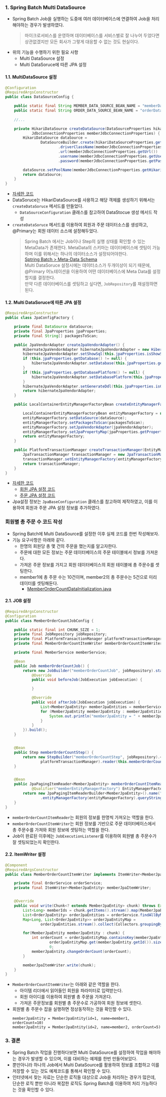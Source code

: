 ### 1. Spring Batch Multi DataSource
- Spring Batch Job을 실행하는 도중에 여러 데이터베이스에 연결하여 Job을 처리해야하는 경우가 발생하였다. 
  > 마이크로서비스를 운영하며 데이터베이스를 서비스별로 잘 나누어 두었다면 상관없겠지만 모든 회사가 그렇게 대응할 수 없는 것도 현실이다.
- 위의 기능을 수행하기 위한 필요 사항
  - Multi DataSource 설정
  - Multi DataSoruce에 따른 JPA 설정

#### 1.1. MultiDataSource 설정
```java
@Configuration
@RequiredArgsConstructor
public class DataSourceConfig {

    public static final String MEMBER_DATA_SOURCE_BEAN_NAME = "memberDataSource";
    public static final String ORDER_DATA_SOURCE_BEAN_NAME = "orderDataSource";
    
    //...

    private HikariDataSource createDataSource(DataSourceProperties hikariDataSourceProperties,
            JdbcConnectionProperties memberJdbcConnectionProperties) {
        HikariDataSource dataSource =
                DataSourceBuilder.create(hikariDataSourceProperties.getClassLoader()).type(HikariDataSource.class)
                        .driverClassName(memberJdbcConnectionProperties.getDriverClassName())
                        .url(memberJdbcConnectionProperties.getUrl())
                        .username(memberJdbcConnectionProperties.getUsername())
                        .password(memberJdbcConnectionProperties.getPassword()).build();

        dataSource.setPoolName(memberJdbcConnectionProperties.getHikari().getPoolName());
        return dataSource;
    }    
}
```
- [자세한 코드](./src/main/java/org/example/springbatchitemwriterjpa/jpa/DataSourceConfig.java)
- DataSoruce는 HikariDataSource를 사용하고 해당 객체를 생성하기 위해서는 `createDataSoruce` 메서드를 만들었다.
  - `DataSourceConfiguration` 클래스를 참고하여 DataStocue 생성 메서드 작성
- `createDataSoruce` 메서드를 이용하여 회원과 주문 데이터소스를 생성하고, @Primary는 회원 데이터 소스에 설정해두었다.
    > Spring Batch 에서는 Job이나 Step의 실행 상태를 확인할 수 있는 MetaData가 존재한다. MetaData의 스키마는 데이터베이스에 셋팅이 가능하며 이를 위해서는 하나의 데이터소스가 설정되어야한다.<br/>
    > [Sptring Batch > Meta-Data Schema](https://docs.spring.io/spring-batch/reference/schema-appendix.html)<br/>
    > Multi DataSoruce 설정시에는 데이터소스가 두개이상이 되기 때문에, @Primary 어노테이션을 이용하여 어떤 데이터베이스에 Meta Data를 설정할지를 결정한다. <br/>
    > 만약 다른 데이터베이스를 셋팅하고 싶다면, `JobRepository`를 재설정하면 된다.

#### 1.2. Multi DataSoruce에 따른 JPA 설정   
```java
@RequiredArgsConstructor
public class JpaConfigFactory {

    private final DataSource dataSource;
    private final JpaProperties jpaProperties;
    private final String[] packagesToScan;

    public JpaVendorAdapter createJpaVendorAdapter() {
        HibernateJpaVendorAdapter hibernateJpaVendorAdapter = new HibernateJpaVendorAdapter();
        hibernateJpaVendorAdapter.setShowSql(this.jpaProperties.isShowSql());
        if (this.jpaProperties.getDatabase() != null) {
            hibernateJpaVendorAdapter.setDatabase(this.jpaProperties.getDatabase());
        }
        if (this.jpaProperties.getDatabasePlatform() != null) {
            hibernateJpaVendorAdapter.setDatabasePlatform(this.jpaProperties.getDatabasePlatform());
        }
        hibernateJpaVendorAdapter.setGenerateDdl(this.jpaProperties.isGenerateDdl());
        return hibernateJpaVendorAdapter;
    }

    public LocalContainerEntityManagerFactoryBean createEntityManagerFactory(JpaVendorAdapter jpaVendorAdapter) {

        LocalContainerEntityManagerFactoryBean entityManagerFactory = new LocalContainerEntityManagerFactoryBean();
        entityManagerFactory.setDataSource(dataSource);
        entityManagerFactory.setPackagesToScan(packagesToScan);
        entityManagerFactory.setJpaVendorAdapter(jpaVendorAdapter);
        entityManagerFactory.setJpaPropertyMap(jpaProperties.getProperties());
        return entityManagerFactory;
    }

    public PlatformTransactionManager createTransactionManager(EntityManagerFactory entityManagerFactory) {
        JpaTransactionManager transactionManager = new JpaTransactionManager();
        transactionManager.setEntityManagerFactory(entityManagerFactory);
        return transactionManager;
    }
}
```
- [자세한 코드](./src/main/java/org/example/springbatchitemwriterjpa/jpa/JpaConfigFactory.java)
  - [회원 JPA 설정 코드](./src/main/java/org/example/springbatchitemwriterjpa/jpa/MemberJpaConfig.java)
  - [주문 JPA 설정 코드](./src/main/java/org/example/springbatchitemwriterjpa/jpa/OrderJpaConfig.java)
- Jpa설정 정보는 `JpaBaseConfiguration` 클래스를 참고하여 제작하였고, 이를 이용하여 회원과 주문 JPA 설정 정보를 추가하였다.

### 회원별 총 주문 수 코드 작성
- Spring Batch에 Multi DataSource를 설정한 이후 실제 코드를 한번 작성해보자.
- 기능 요구사항은 아래와 같다.
  - 한명의 회원당 총 몇 건의 주문을 했는지를 알고자한다.
  - 주문에 대한 모든 정보는 주문 데이터베이스의 주문 테이블에서 정보를 가져온다.
  - 가져온 주문 정보를 가지고 회원 데이터베이스의 회원 테이블에 총 주문수를 셋팅한다.
  - member1에 총 주문 수는 10건이며, member2의 총 주문수는 5건으로 미리 데이터를 셋팅해둔다.
    - [MemberOrderCountDataInitialization.java](./src/main/java/org/example/springbatchitemwriterjpa/MemberOrderCountDataInitialization.java)


#### 2.1. JOB 설정

```java
@RequiredArgsConstructor
@Configuration
public class MemberOrderCountJobConfig {

    public static final int CHUNK_SIZE = 1;
    private final JobRepository jobRepository;
    private final PlatformTransactionManager platformTransactionManager;
    private final MemberOrderCountItemWriter memberOrderCountItemWriter;

    private final MemberService memberService;

    @Bean
    public Job memberOrderCountJob() {
        return new JobBuilder("memberOrderCountJob", jobRepository).start(this.memberOrderCountStep()).listener(new JobExecutionListener() {
            @Override
            public void beforeJob(JobExecution jobExecution) {

            }

            @Override
            public void afterJob(JobExecution jobExecution) {
                List<MemberJpaEntity> memberJpaEntities = memberService.findAll();
                for (MemberJpaEntity memberJpaEntity : memberJpaEntities) {
                    System.out.println("memberJpaEntity = " + memberJpaEntity);
                }
            }
        }).build();
    }


    @Bean
    public Step memberOrderCountStep() {
        return new StepBuilder("memberOrderCountStep", jobRepository).<MemberJpaEntity, MemberJpaEntity>chunk(CHUNK_SIZE,
                platformTransactionManager).reader(this.memberOrderCountItemReader(null)).writer(memberOrderCountItemWriter).build();
    }


    @Bean
    public JpaPagingItemReader<MemberJpaEntity> memberOrderCountItemReader(
            @Qualifier("memberEntityManagerFactory") EntityManagerFactory entityManagerFactory) {
        return new JpaPagingItemReaderBuilder<MemberJpaEntity>().name("memberOrderCountItemReader")
                .entityManagerFactory(entityManagerFactory).queryString("select m from MemberJpaEntity m").pageSize(CHUNK_SIZE).build();
    }
}
```
- `memberOrderCountItemReader`는 회원의 정보를 한명씩 가져오는 역할을 한다.
- `memberOrderCountItemWriter`는 회원 정보를 기반으로 주문 데이터베이스에서 총 주문수를 가져와 회원 정보에 셋팅하는 역할을 한다.
- Job이 완료된 이후에는 `JobExecutionListener`를 이용하여 회원별 총 주문수가 잘 셋팅되었는지 확인한다.

#### 2.2. ItemWriter 설정

```java
@Component
@RequiredArgsConstructor
public class MemberOrderCountItemWriter implements ItemWriter<MemberJpaEntity> {

    private final OrderService orderService;
    private final ItemWriter<MemberJpaEntity> memberJpaItemWriter;


    @Override
    public void write(Chunk<? extends MemberJpaEntity> chunk) throws Exception {
        List<Long> memberIds = chunk.getItems().stream().map(MemberJpaEntity::getId).collect(Collectors.toList());
        List<OrderJpaEntity> orderJpaEntities = orderService.findAllByMemberIdIn(memberIds);
        Map<Long, List<OrderJpaEntity>> orderJpaEntityMap =
                orderJpaEntities.stream().collect(Collectors.groupingBy(OrderJpaEntity::getMemberId));

        for(MemberJpaEntity memberJpaEntity : chunk) {
            int orderCount = orderJpaEntityMap.containsKey(memberJpaEntity.getId()) ?
                    orderJpaEntityMap.get(memberJpaEntity.getId()).size() :
                    0;
            memberJpaEntity.changeOrderCount(orderCount);
        }

        memberJpaItemWriter.write(chunk);
    }
}
```
- `MemberOrderCountItemWriter`는 아래와 같은 역할을 한다.
  - 아이템 리더에서 읽어들인 회원을 파라미터로 입력받는다.
  - 회원 아이디를 이용하여 회원별 총 주문을 가져온다.
  - 가져온 주문정보를 회원별 총 주문수로 가공하여 회원 정보에 셋한다.
- 회원별 총 주문수 잡을 실행하면 정상동작하는 것을 확인할 수 있다.
  ```text
  memberJpaEntity = MemberJpaEntity(id=1, name=member1, orderCount=10)
  memberJpaEntity = MemberJpaEntity(id=2, name=member2, orderCount=5)
  ```


### 3. 결론
- Spring Batch 작업을 진행하다보면 Multi DataSource를 설정하여 작업을 해야하는 경우가 발생할 수 있으며, 이를 대비하는 예제를 한번 만들어보았다.
- 뿐만아니라 하나의 Job에서 Multi DataSource를 활용하여 정보를 조합하고 이를 저장할 수 있는 것도 예제코드를 통해서 확인할 수 있다. 
- 인터넷에서 찾는 자료는 단순한 로직들 대상으로 Job을 처리하는 경우가 많은데, 단순한 로직 뿐만 아니라 복잡한 로직도 Spring Batch를 이용하여 처리 가능하다는 것을 확인할 수 있다.
